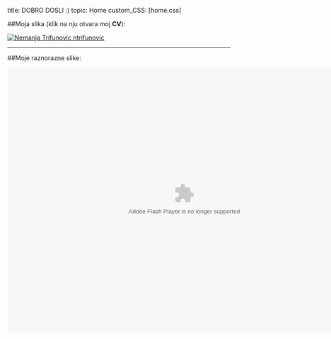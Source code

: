 title: DOBRO DOSLI :)
topic: Home
custom_CSS: [home.css]


##Moja slika (klik na nju otvara moj **CV**): 
  
[![Nemanja Trifunovic ntrifunovic](http://farm9.staticflickr.com/8521/8578423345_4208ddbfc8_b.jpg)](http://rs.linkedin.com/in/ntrifunovic/)

---

##Moje raznorazne slike:
  <div id="slike">
    <object> <param name="flashvars" value="offsite=true&lang=en-us&page_show_url=%2Fphotos%2Fn3funovic%2Fsets%2F72157633099999396%2Fshow%2F&page_show_back_url=%2Fphotos%2Fn3funovic%2Fsets%2F72157633099999396%2F&set_id=72157633099999396&jump_to="></param> <param name="movie" value="http://www.flickr.com/apps/slideshow/show.swf?v=124984"></param> <param name="allowFullScreen" value="true"></param><embed type="application/x-shockwave-flash" src="http://www.flickr.com/apps/slideshow/show.swf?v=124984" allowFullScreen="true" flashvars="offsite=true&lang=en-us&page_show_url=%2Fphotos%2Fn3funovic%2Fsets%2F72157633099999396%2Fshow%2F&page_show_back_url=%2Fphotos%2Fn3funovic%2Fsets%2F72157633099999396%2F&set_id=72157633099999396&jump_to=" width="800" height="600"></embed></object>
  </div>
